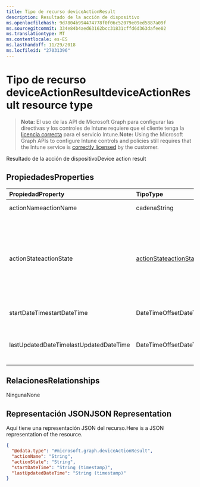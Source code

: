 ```yaml
---
title: Tipo de recurso deviceActionResult
description: Resultado de la acción de dispositivo
ms.openlocfilehash: 9d7804b994474778f0f06c52079e09ed5887a09f
ms.sourcegitcommit: 334e84b4aed63162bcc31831cffd6d363dafee02
ms.translationtype: MT
ms.contentlocale: es-ES
ms.lasthandoff: 11/29/2018
ms.locfileid: "27031396"
---
```

# <a name="deviceactionresult-resource-type"></a><span data-ttu-id="5c89d-103">Tipo de recurso deviceActionResult</span><span class="sxs-lookup"><span data-stu-id="5c89d-103">deviceActionResult resource type</span></span>

> <span data-ttu-id="5c89d-104">**Nota:** El uso de las API de Microsoft Graph para configurar las directivas y los controles de Intune requiere que el cliente tenga la [licencia correcta](https://go.microsoft.com/fwlink/?linkid=839381) para el servicio Intune.</span><span class="sxs-lookup"><span data-stu-id="5c89d-104">**Note:** Using the Microsoft Graph APIs to configure Intune controls and policies still requires that the Intune service is [correctly licensed](https://go.microsoft.com/fwlink/?linkid=839381) by the customer.</span></span>

<span data-ttu-id="5c89d-105">Resultado de la acción de dispositivo</span><span class="sxs-lookup"><span data-stu-id="5c89d-105">Device action result</span></span>
## <a name="properties"></a><span data-ttu-id="5c89d-106">Propiedades</span><span class="sxs-lookup"><span data-stu-id="5c89d-106">Properties</span></span>
|<span data-ttu-id="5c89d-107">Propiedad</span><span class="sxs-lookup"><span data-stu-id="5c89d-107">Property</span></span>|<span data-ttu-id="5c89d-108">Tipo</span><span class="sxs-lookup"><span data-stu-id="5c89d-108">Type</span></span>|<span data-ttu-id="5c89d-109">Descripción</span><span class="sxs-lookup"><span data-stu-id="5c89d-109">Description</span></span>|
|:---|:---|:---|
|<span data-ttu-id="5c89d-110">actionName</span><span class="sxs-lookup"><span data-stu-id="5c89d-110">actionName</span></span>|<span data-ttu-id="5c89d-111">cadena</span><span class="sxs-lookup"><span data-stu-id="5c89d-111">String</span></span>|<span data-ttu-id="5c89d-112">Nombre de acción</span><span class="sxs-lookup"><span data-stu-id="5c89d-112">Action name</span></span>|
|<span data-ttu-id="5c89d-113">actionState</span><span class="sxs-lookup"><span data-stu-id="5c89d-113">actionState</span></span>|[<span data-ttu-id="5c89d-114">actionState</span><span class="sxs-lookup"><span data-stu-id="5c89d-114">actionState</span></span>](../resources/intune-devices-actionstate.md)|<span data-ttu-id="5c89d-115">Estado de la acción.</span><span class="sxs-lookup"><span data-stu-id="5c89d-115">State of the action.</span></span> <span data-ttu-id="5c89d-116">Los valores posibles son: `none`, `pending`, `canceled`, `active`, `done`, `failed` y `notSupported`.</span><span class="sxs-lookup"><span data-stu-id="5c89d-116">Possible values are: `none`, `pending`, `canceled`, `active`, `done`, `failed`, `notSupported`.</span></span>|
|<span data-ttu-id="5c89d-117">startDateTime</span><span class="sxs-lookup"><span data-stu-id="5c89d-117">startDateTime</span></span>|<span data-ttu-id="5c89d-118">DateTimeOffset</span><span class="sxs-lookup"><span data-stu-id="5c89d-118">DateTimeOffset</span></span>|<span data-ttu-id="5c89d-119">Hora a la que se inició la acción</span><span class="sxs-lookup"><span data-stu-id="5c89d-119">Time the action was initiated</span></span>|
|<span data-ttu-id="5c89d-120">lastUpdatedDateTime</span><span class="sxs-lookup"><span data-stu-id="5c89d-120">lastUpdatedDateTime</span></span>|<span data-ttu-id="5c89d-121">DateTimeOffset</span><span class="sxs-lookup"><span data-stu-id="5c89d-121">DateTimeOffset</span></span>|<span data-ttu-id="5c89d-122">Hora en la que se actualizó por última vez el estado de la acción</span><span class="sxs-lookup"><span data-stu-id="5c89d-122">Time the action state was last updated</span></span>|

## <a name="relationships"></a><span data-ttu-id="5c89d-123">Relaciones</span><span class="sxs-lookup"><span data-stu-id="5c89d-123">Relationships</span></span>
<span data-ttu-id="5c89d-124">Ninguna</span><span class="sxs-lookup"><span data-stu-id="5c89d-124">None</span></span>
## <a name="json-representation"></a><span data-ttu-id="5c89d-125">Representación JSON</span><span class="sxs-lookup"><span data-stu-id="5c89d-125">JSON Representation</span></span>
<span data-ttu-id="5c89d-126">Aquí tiene una representación JSON del recurso.</span><span class="sxs-lookup"><span data-stu-id="5c89d-126">Here is a JSON representation of the resource.</span></span>
<!-- {
  "blockType": "resource",
  "@odata.type": "microsoft.graph.deviceActionResult"
}
-->
``` json
{
  "@odata.type": "#microsoft.graph.deviceActionResult",
  "actionName": "String",
  "actionState": "String",
  "startDateTime": "String (timestamp)",
  "lastUpdatedDateTime": "String (timestamp)"
}
```



